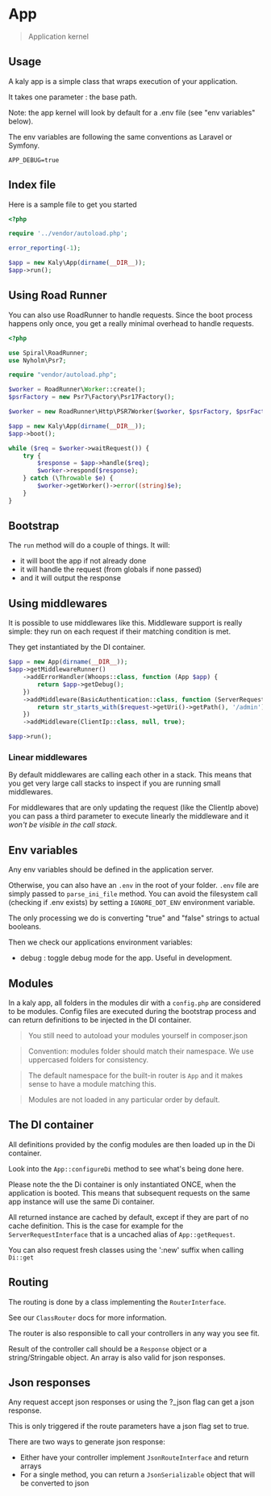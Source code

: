 # App

> Application kernel

## Usage

A kaly app is a simple class that wraps execution of your application.

It takes one parameter : the base path.

Note: the app kernel will look by default for a .env file (see "env variables" below).

The env variables are following the same conventions as Laravel or Symfony.

```
APP_DEBUG=true
```

## Index file

Here is a sample file to get you started

```php
<?php

require '../vendor/autoload.php';

error_reporting(-1);

$app = new Kaly\App(dirname(__DIR__));
$app->run();
```

## Using Road Runner

You can also use RoadRunner to handle requests. Since the boot process
happens only once, you get a really minimal overhead to handle requests.

```php
<?php

use Spiral\RoadRunner;
use Nyholm\Psr7;

require "vendor/autoload.php";

$worker = RoadRunner\Worker::create();
$psrFactory = new Psr7\Factory\Psr17Factory();

$worker = new RoadRunner\Http\PSR7Worker($worker, $psrFactory, $psrFactory, $psrFactory);

$app = new Kaly\App(dirname(__DIR__));
$app->boot();

while ($req = $worker->waitRequest()) {
    try {
        $response = $app->handle($req);
        $worker->respond($response);
    } catch (\Throwable $e) {
        $worker->getWorker()->error((string)$e);
    }
}
```

## Bootstrap

The `run` method will do a couple of things. It will:

-   it will boot the app if not already done
-   it will handle the request (from globals if none passed)
-   and it will output the response

## Using middlewares

It is possible to use middlewares like this. Middleware support is really simple:
they run on each request if their matching condition is met.

They get instantiated by the DI container.

```php
$app = new App(dirname(__DIR__));
$app->getMiddlewareRunner()
    ->addErrorHandler(Whoops::class, function (App $app) {
        return $app->getDebug();
    })
    ->addMiddleware(BasicAuthentication::class, function (ServerRequestInterface $request) {
        return str_starts_with($request->getUri()->getPath(), '/admin');
    })
    ->addMiddleware(ClientIp::class, null, true);

$app->run();

```

### Linear middlewares

By default middlewares are calling each other in a stack. This means that you get very
large call stacks to inspect if you are running small middlewares.

For middlewares that are only updating the request (like the ClientIp above) you can pass
a third parameter to execute linearly the middleware and it _won't be visible in the call stack_.

## Env variables

Any env variables should be defined in the application server.

Otherwise, you can also have an `.env` in the root of your folder.
`.env` file are simply passed to `parse_ini_file` method.
You can avoid the filesystem call (checking if .env exists) by setting
a `IGNORE_DOT_ENV` environment variable.

The only processing we do is converting "true" and "false" strings to actual booleans.

Then we check our applications environment variables:

-   debug : toggle debug mode for the app. Useful in development.

## Modules

In a kaly app, all folders in the modules dir with a `config.php` are considered to be modules.
Config files are executed during the bootstrap process and can return definitions
to be injected in the DI container.

> You still need to autoload your modules yourself in composer.json

> Convention: modules folder should match their namespace. We use uppercased folders for
> consistency.

> The default namespace for the built-in router is `App` and it makes sense to have
> a module matching this.

> Modules are not loaded in any particular order by default.

## The DI container

All definitions provided by the config modules are then loaded up in the Di container.

Look into the `App::configureDi` method to see what's being done here.

Please note the the Di container is only instantiated ONCE, when the application is booted.
This means that subsequent requests on the same app instance will use the same Di container.

All returned instance are cached by default, except if they are part of no cache definition.
This is the case for example for the `ServerRequestInterface` that is a uncached alias
of `App::getRequest`.

You can also request fresh classes using the ':new' suffix when calling `Di::get`

## Routing

The routing is done by a class implementing the `RouterInterface`.

See our `ClassRouter` docs for more information.

The router is also responsible to call your controllers in any way you see fit.

Result of the controller call should be a `Response` object or a string/Stringable object.
An array is also valid for json responses.

## Json responses

Any request accept json responses or using the ?\_json flag can get a json response.

This is only triggered if the route parameters have a json flag set to true.

There are two ways to generate json response:
- Either have your controller implement `JsonRouteInterface` and return arrays
- For a single method, you can return a `JsonSerializable` object that will be converted to json

